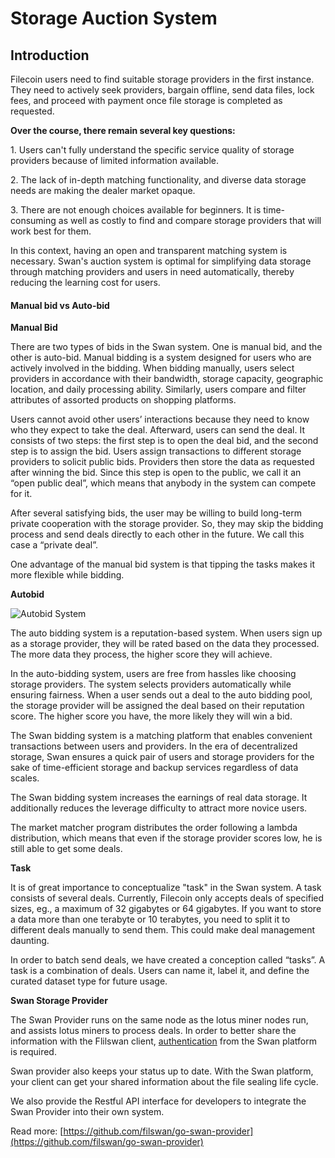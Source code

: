 # Storage Auction System

## Introduction&#x20;

Filecoin users need to find suitable storage providers in the first instance. They need to actively seek providers, bargain offline, send data files, lock fees, and proceed with payment once file storage is completed as requested.

**Over the course, there remain several key questions:**

1\. Users can't fully understand the specific service quality of storage providers because of limited information available.

2\. The lack of in-depth matching functionality, and diverse data storage needs are making the dealer market opaque.

3\. There are not enough choices available for beginners. It is time-consuming as well as costly to find and compare storage providers that will work best for them.

In this context, having an open and transparent matching system is necessary. Swan's auction system is optimal for simplifying data storage through matching providers and users in need automatically, thereby reducing the learning cost for users.

#### Manual bid vs Auto-bid

**Manual Bid**

There are two types of bids in the Swan system. One is manual bid, and the other is auto-bid. Manual bidding is a system designed for users who are actively involved in the bidding. When bidding manually, users select providers in accordance with their bandwidth, storage capacity, geographic location, and daily processing ability. Similarly, users compare and filter attributes of assorted products on shopping platforms.

Users cannot avoid other users’ interactions because they need to know who they expect to take the deal. Afterward, users can send the deal. It consists of two steps: the first step is to open the deal bid, and the second step is to assign the bid. Users assign transactions to different storage providers to solicit public bids. Providers then store the data as requested after winning the bid. Since this step is open to the public, we call it an “open public deal”, which means that anybody in the system can compete for it.

After several satisfying bids, the user may be willing to build long-term private cooperation with the storage provider. So, they may skip the bidding process and send deals directly to each other in the future. We call this case a “private deal”.

One advantage of the manual bid system is that tipping the tasks makes it more flexible while bidding.

**Autobid**

![Autobid System](<../../.gitbook/assets/image (83).png>)

The auto bidding system is a reputation-based system. When users sign up as a storage provider, they will be rated based on the data they processed. The more data they process, the higher score they will achieve.

In the auto-bidding system, users are free from hassles like choosing storage providers. The system selects providers automatically while ensuring fairness. When a user sends out a deal to the auto bidding pool, the storage provider will be assigned the deal based on their reputation score. The higher score you have, the more likely they will win a bid.

The Swan bidding system is a matching platform that enables convenient transactions between users and providers. In the era of decentralized storage, Swan ensures a quick pair of users and storage providers for the sake of time-efficient storage and backup services regardless of data scales.

The Swan bidding system increases the earnings of real data storage. It additionally reduces the leverage difficulty to attract more novice users.

The market matcher program distributes the order following a lambda distribution, which means that even if the storage provider scores low, he is still able to get some deals.

**Task**

It is of great importance to conceptualize "task" in the Swan system. A task consists of several deals. Currently, Filecoin only accepts deals of specified sizes, eg., a maximum of 32 gigabytes or 64 gigabytes. If you want to store a data more than one terabyte or 10 terabytes, you need to split it to different deals manually to send them. This could make deal management daunting.

In order to batch send deals, we have created a conception called “tasks”. A task is a combination of deals. Users can name it, label it, and define the curated dataset type for future usage.

**Swan Storage Provider**

The Swan Provider runs on the same node as the lotus miner nodes run, and assists lotus miners to process deals. In order to better share the information with the Flilswan client, [authentication](https://github.com/filswan/gitbook/blob/main/run-swan-provider/broken-reference/README.md) from the Swan platform is required.

Swan provider also keeps your status up to date. With the Swan platform, your client can get your shared information about the file sealing life cycle.

We also provide the Restful API interface for developers to integrate the Swan Provider into their own system.

Read more: [https://github.com/filswan/go-swan-provider](https://github.com/filswan/go-swan-provider)
